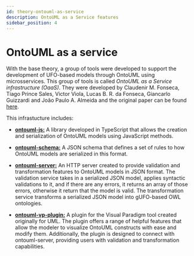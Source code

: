 ```yaml
---
id: theory-ontouml-as-service
description: OntoUML as a Service features
sidebar_position: 4
---
```


# OntoUML as a service

With the base theory, a group of tools were developed to support the development of UFO-based models through OntoUML using microsservices. This group of tools is called *OntoUML as a Service infrastructure (OaaS)*.
They were developed by Claudenir M. Fonseca, Tiago Prince Sales, Victor Viola, Lucas B. R. da Fonseca, Giancarlo Guizzardi and João Paulo A. Almeida and the original paper can be found [here](https://nemo.inf.ufes.br/wp-content/papercite-data/pdf/ontology_driven_conceptual_modeling_as_a_service_2021.pdf).

This infrastucture includes:

- [**ontouml-js:**](https://github.com/OntoUML/ontouml-js) A library developed in TypeScript that allows the creation and serialization of OntoUML models using JavaScript methods.

- [**ontouml-schema:**](https://github.com/OntoUML/ontouml-schema) A JSON schema that defines a set of rules to how OntoUML models are serialized in this format.

- [**ontouml-server:**](https://github.com/OntoUML/ontouml-server) An HTTP server created to provide validation and transformation features to OntoUML models in JSON format. The validation service takes in a serialized JSON model, applies syntactic validations to it, and if there are any errors, it returns an array of those errors, otherwise it return that the model is valid. The transformation service transforms a serialized JSON model into gUFO-based OWL ontologies.

- [**ontouml-vp-plugin:**](https://github.com/OntoUML/ontouml-vp-plugin) A plugin for the Visual Paradigm tool created originally for UML. The plugin offers a range of helpful features that allow the modeler to visualize OntoUML constructs with ease and modify them. Additionally, the plugin is designed to connect with ontouml-server, providing users with validation and transformation capabilities.
